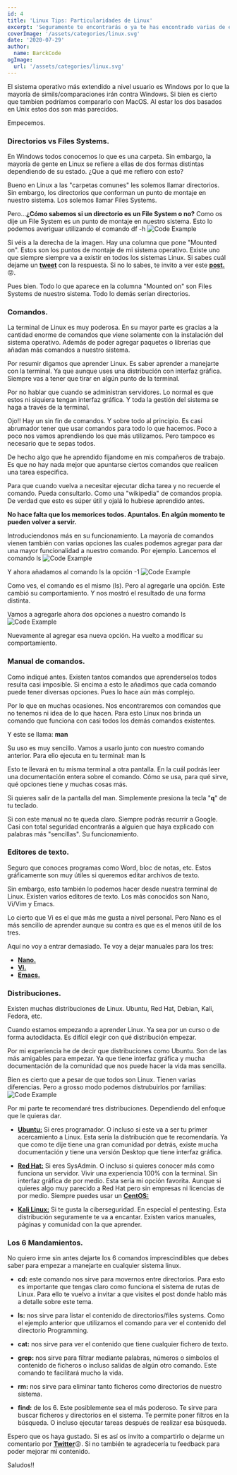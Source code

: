 ```yaml
---
id: 4
title: 'Linux Tips: Particularidades de Linux'
excerpt: 'Seguramente te encontrarás o ya te has encontrado varias de estas particularidades de Linux en tu camino de aprendizaje. ¿Quieres saber cuales? Entra al post.'
coverImage: '/assets/categories/linux.svg'
date: '2020-07-29'
author:
  name: BarckCode
ogImage:
  url: '/assets/categories/linux.svg'
---
```


El sistema operativo más extendido a nivel usuario es Windows por lo que la mayoría de simils/comparaciones irán contra Windows. Si bien es cierto que tambien podríamos compararlo con MacOS. Al estar los dos basados en Unix estos dos son más parecidos.

Empecemos.

### Directorios vs Files Systems.
En Windows todos conocemos lo que es una carpeta. Sin embargo, la mayoría de gente en Linux se refiere a ellas de dos formas distintas dependiendo de su estado. ¿Que a qué me refiero con esto?

Bueno en Linux a las "carpetas comunes" les solemos llamar directorios. Sin embargo, los directorios que conforman un punto de montaje en nuestro sistema. Los solemos llamar Files Systems.

Pero...<strong>¿Cómo sabemos si un directorio es un File System o no?</strong> Como os dije un File System es un punto de montaje en nuestro sistema. Esto lo podemos averiguar utilizando el comando df -h
<img>![Code Example](/assets/blog/linux-features/example-filesystem.png)</img>

Si véis a la derecha de la imagen. Hay una columna que pone "Mounted on". Estos son los puntos de montaje de mi sistema operativo. Existe uno que siempre siempre va a existir en todos los sistemas Linux. Si sabes cuál dejame un [<strong>tweet</strong>](https://twitter.com/barckcode) con la respuesta. Si no lo sabes, te invito a ver este [<strong>post.</strong>](https://barckcode.dev/posts/paths-linux)😜.

Pues bien. Todo lo que aparece en la columna "Mounted on" son Files Systems de nuestro sistema. Todo lo demás serían directorios.

### Comandos.
La terminal de Linux es muy poderosa. En su mayor parte es gracias a la cantidad enorme de comandos que viene solamente con la instalación del sistema operativo. Además de poder agregar paquetes o librerías que añadan más comandos a nuestro sistema.

Por resumir digamos que aprender Linux. Es saber aprender a manejarte con la terminal. Ya que aunque uses una distribución con interfaz gráfica. Siempre vas a tener que tirar en algún punto de la terminal.

Por no hablar que cuando se administran servidores. Lo normal es que estos ni siquiera tengan interfaz gráfica. Y toda la gestión del sistema se haga a través de la terminal.

Ojo!! Hay un sin fin de comandos. Y sobre todo al principio. Es casi abrumador tener que usar comandos para todo lo que hacemos. Poco a poco nos vamos aprendiendo los que más utilizamos. Pero tampoco es necesario que te sepas todos.

De hecho algo que he aprendido fijandome en mis compañeros de trabajo. Es que no hay nada mejor que apuntarse ciertos comandos que realicen una tarea especifica.

Para que cuando vuelva a necesitar ejecutar dicha tarea y no recuerde el comando. Pueda consultarlo. Como una "wikipedia" de comandos propia. De verdad que esto es súper útil y ojalá lo hubiese aprendido antes.

<strong>No hace falta que los memorices todos. Apuntalos. En algún momento te pueden volver a servir.</strong>

Introduciendonos más en su funcionamiento. La mayoría de comandos vienen también con varias opciones las cuales podemos agregar para dar una mayor funcionalidad a nuestro comando.
Por ejemplo. Lancemos el comando ls
<img>![Code Example](/assets/blog/linux-features/example-ls.png)</img>

Y ahora añadamos al comando ls la opción -1
<img>![Code Example](/assets/blog/linux-features/example-ls-1.png)</img>

Como ves, el comando es el mismo (ls). Pero al agregarle una opción. Este cambió su comportamiento. Y nos mostró el resultado de una forma distinta.

Vamos a agregarle ahora dos opciones a nuestro comando ls
<img>![Code Example](/assets/blog/linux-features/example-ls-1a.png)</img>

Nuevamente al agregar esa nueva opción. Ha vuelto a modificar su comportamiento.

### Manual de comandos.
Como indiqué antes. Existen tantos comandos que aprenderselos todos resulta casi imposible. Si encima a esto le añadimos que cada comando puede tener diversas opciones. Pues lo hace aún más complejo.

Por lo que en muchas ocasiones. Nos encontraremos con comandos que no tenemos ni idea de lo que hacen. Para esto Linux nos brinda un comando que funciona con casi todos los demás comandos existentes.

Y este se llama: <strong>man</strong>

Su uso es muy sencillo. Vamos a usarlo junto con nuestro comando anterior. Para ello ejecuta en tu terminal: man ls

Esto te llevará en tu misma terminal a otra pantalla. En la cuál podrás leer una documentación entera sobre el comando. Cómo se usa, para qué sirve, qué opciones tiene y muchas cosas más.

Si quieres salir de la pantalla del man. Simplemente presiona la tecla "<strong>q</strong>" de tu teclado.

Si con este manual no te queda claro. Siempre podrás recurrir a Google. Casi con total seguridad encontrarás a alguien que haya explicado con palabras más "sencillas". Su funcionamiento.

### Editores de texto.
Seguro que conoces programas como Word, bloc de notas, etc. Estos gráficamente son muy útiles si queremos editar archivos de texto.

Sin embargo, esto también lo podemos hacer desde nuestra terminal de Linux. Existen varios editores de texto. Los más conocidos son Nano, Vi/Vim y Emacs.

Lo cierto que Vi es el que más me gusta a nivel personal. Pero Nano es el más sencillo de aprender aunque su contra es que es el menos útil de los tres.

Aquí no voy a entrar demasiado. Te voy a dejar manuales para los tres:
- [<strong>Nano.</strong>](https://iesmunoztorrero.educarex.es/web/lenix/nano/nano.htm)
- [<strong>Vi.</strong>](https://www.unirioja.es/cu/enriquez/docencia/Quimica/vi.pdf)
- [<strong>Emacs.</strong>](https://www.gnu.org/software/emacs/manual/html_node/emacs/)

### Distribuciones.
Existen muchas distribuciones de Linux. Ubuntu, Red Hat, Debian, Kali, Fedora, etc.

Cuando estamos empezando a aprender Linux. Ya sea por un curso o de forma autodidacta. Es difícil elegir con qué distribución empezar.

Por mi experiencia he de decir que distribuciones como Ubuntu. Son de las más amigables para empezar. Ya que tiene interfaz gráfica y mucha documentación de la comunidad que nos puede hacer la vida mas sencilla.

Bien es cierto que a pesar de que todos son Linux. Tienen varias diferencias. Pero a grosso modo podemos distrubuirlos por familias:
<img>![Code Example](/assets/blog/linux-features/linux-family.png)</img>

Por mi parte te recomendaré tres distribuciones. Dependiendo del enfoque que le quieras dar.
- [<strong>Ubuntu:</strong>](https://ubuntu.com/download/desktop) Si eres programador. O incluso si este va a ser tu primer acercamiento a Linux. Esta sería la distribución que te recomendaría. Ya que como te dije tiene una gran comunidad por detrás, existe mucha documentación y tiene una versión Desktop que tiene interfaz gráfica.

- [<strong>Red Hat:</strong>](https://www.redhat.com/es/technologies/linux-platforms/enterprise-linux/try-it?intcmp=701f20000012m1qAAA) Si eres SysAdmin. O incluso si quieres conocer más como funciona un servidor. Vivir una experiencia 100% con la terminal. Sin interfaz gráfica de por medio. Esta sería mi opción favorita. Aunque si quieres algo muy parecido a Red Hat pero sin empresas ni licencias de por medio. Siempre puedes usar un [<strong>CentOS:</strong>](https://www.centos.org/centos-linux/)

- [<strong>Kali Linux:</strong>](https://www.kali.org/downloads/) Si te gusta la ciberseguridad. En especial el pentesting. Esta distribución seguramente te va a encantar. Existen varios manuales, páginas y comunidad con la que aprender.

### Los 6 Mandamientos.
No quiero irme sin antes dejarte los 6 comandos imprescindibles que debes saber para empezar a manejarte en cualquier sistema linux.

- <strong>cd:</strong> este comando nos sirve para movernos entre directorios. Para esto es importante que tengas claro como funciona el sistema de rutas de Linux. Para ello te vuelvo a invitar a que visites el post donde hablo más a detalle sobre este tema.

- <strong>ls:</strong> nos sirve para listar el contenido de directorios/files systems. Como el ejemplo anterior que utilizamos el comando para ver el contenido del directorio Programming.

- <strong>cat:</strong> nos sirve para ver el contenido que tiene cualquier fichero de texto.

- <strong>grep:</strong> nos sirve para filtrar mediante palabras, números o simbolos el contenido de ficheros o incluso salidas de algún otro comando. Este comando te facilitará mucho la vida.

- <strong>rm:</strong> nos sirve para eliminar tanto ficheros como directorios de nuestro sistema.

- <strong>find:</strong> de los 6. Este posiblemente sea el más poderoso. Te sirve para buscar ficheros y directorios en el sistema. Te permite poner filtros en la búsqueda. O incluso ejecutar tareas después de realizar esa búsqueda.

Espero que os haya gustado. Si es así os invito a compartirlo o dejarme un comentario por [<strong>Twitter</strong>](https://twitter.com/barckcode)😜. Si no también te agradecería tu feedback para poder mejorar mi contenido.

Saludos!!